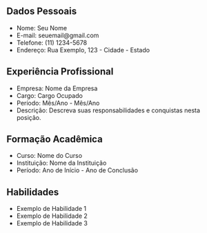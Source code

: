 <div class="section">
    <h2>Dados Pessoais</h2>
    <ul>
        <li>
            <span class="title">Nome:</span>
            <span class="description">Seu Nome</span>
        </li>
        <li>
            <span class="title">E-mail:</span>
            <span class="description">seuemail@gmail.com</span>
        </li>
        <li>
            <span class="title">Telefone:</span>
            <span class="description">(11) 1234-5678</span>
        </li>
        <li>
            <span class="title">Endereço:</span>
            <span class="description">Rua Exemplo, 123 - Cidade - Estado</span>
        </li>
    </ul>
</div>

<div class="section">
    <h2>Experiência Profissional</h2>
    <ul>
        <li>
            <span class="title">Empresa:</span>
            <span class="description">Nome da Empresa</span>
        </li>
        <li>
            <span class="title">Cargo:</span>
            <span class="description">Cargo Ocupado</span>
        </li>
        <li>
            <span class="title">Período:</span>
            <span class="description">Mês/Ano - Mês/Ano</span>
        </li>
        <li>
            <span class="title">Descrição:</span>
            <span class="description">Descreva suas responsabilidades e conquistas nesta posição.</span>
        </li>
    </ul>
</div>

<div class="section">
    <h2>Formação Acadêmica</h2>
    <ul>
        <li>
            <span class="title">Curso:</span>
            <span class="description">Nome do Curso</span>
        </li>
        <li>
            <span class="title">Instituição:</span>
            <span class="description">Nome da Instituição</span>
        </li>
        <li>
            <span class="title">Período:</span>
            <span class="description">Ano de Início - Ano de Conclusão</span>
        </li>
    </ul>
</div>

<div class="section">
    <h2>Habilidades</h2>
    <ul>
        <li>Exemplo de Habilidade 1</li>
        <li>Exemplo de Habilidade 2</li>
        <li>Exemplo de Habilidade 3</li>
    </ul>
</div>

